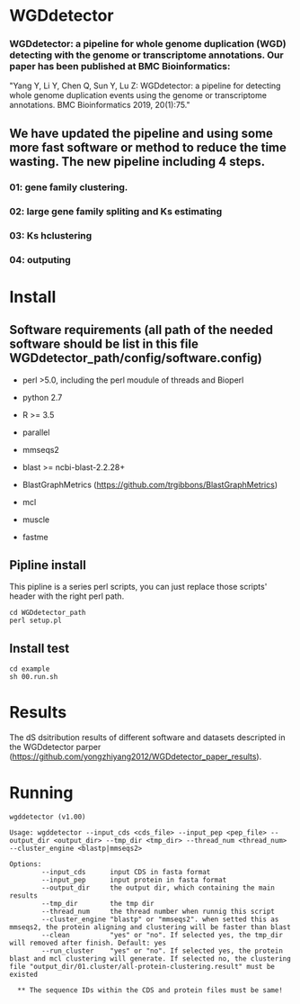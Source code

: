 # WGDdetector

### WGDdetector: a pipeline for whole genome duplication (WGD) detecting with the genome or transcriptome annotations. Our paper has been published at BMC Bioinformatics:  
"Yang Y, Li Y, Chen Q, Sun Y, Lu Z: WGDdetector: a pipeline for detecting whole genome duplication events using the genome or transcriptome annotations. BMC Bioinformatics 2019, 20(1):75."

## We have updated the pipeline and using some more fast software or method to reduce the time wasting. The new pipeline including 4 steps.  
### 01: gene family clustering.  
### 02: large gene family spliting and Ks estimating
### 03: Ks hclustering
### 04: outputing
  
  
# Install
## Software requirements (all path of the needed software should be list in this file WGDdetector_path/config/software.config)
* perl >5.0, including the perl moudule of threads and Bioperl
* python 2.7
* R >= 3.5

* parallel
* mmseqs2 
* blast >= ncbi-blast-2.2.28+
* BlastGraphMetrics (https://github.com/trgibbons/BlastGraphMetrics) 
* mcl 
* muscle
* fastme

## Pipline install
This pipline is a series perl scripts, you can just replace those scripts' header with the right perl path.
```
cd WGDdetector_path
perl setup.pl
```

## Install test
```
cd example
sh 00.run.sh
```  

# Results
The dS dsitribution results of different software and datasets descripted in the WGDdetector parper (https://github.com/yongzhiyang2012/WGDdetector_paper_results).

# Running 

```
wgddetector (v1.00)

Usage: wgddetector --input_cds <cds_file> --input_pep <pep_file> --output_dir <output_dir> --tmp_dir <tmp_dir> --thread_num <thread_num> --cluster_engine <blastp|mmseqs2>

Options:
        --input_cds      input CDS in fasta format
        --input_pep      input protein in fasta format
        --output_dir     the output dir, which containing the main results
        --tmp_dir        the tmp dir
        --thread_num     the thread number when runnig this script
        --cluster_engine "blastp" or "mmseqs2". when setted this as mmseqs2, the protein aligning and clustering will be faster than blast
        --clean          "yes" or "no". If selected yes, the tmp_dir will removed after finish. Default: yes
        --run_cluster    "yes" or "no". If selected yes, the protein blast and mcl clustering will generate. If selected no, the clustering file "output_dir/01.cluster/all-protein-clustering.result" must be existed

  ** The sequence IDs within the CDS and protein files must be same!
```
